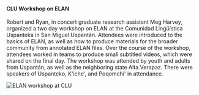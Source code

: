 #### CLU Workshop on ELAN ####

Robert and Ryan, in concert graduate research assistant Meg Harvey, organized a two day workshop on ELAN at the Comunidad Ling&uuml;&iacute;stica Uspanteka in San Miguel Uspant&aacute;n. Attendees were introduced to the basics of ELAN, as well as how to produce materials for the broader community from annotated ELAN files. Over the course of the workshop, attendees worked in teams to produce small subtitled videos, which were shared on the final day. The workshop was attended by youth and adults from Uspant&aacute;n, as well as the neighboring state Alta Verapaz. There were speakers of Uspanteko, K'iche', and Poqomchi' in attendance. 

![ELAN workshop at CLU](resources/Pictures/tpr.jpg)
